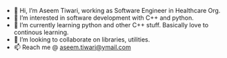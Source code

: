 - 👋 Hi, I’m Aseem Tiwari, working as Software Engineer in Healthcare Org. 
- 👀 I’m interested in software development with C++ and python.
- 🌱 I’m currently learning python and other C++ stuff. Basically love to continous learning.
- 💞️ I’m looking to collaborate on libraries, utilities.
- 📫 Reach me @ aseem.tiwari@ymail.com

<!---
Aseem90/Aseem90 is a ✨ special ✨ repository because its `README.md` (this file) appears on your GitHub profile.
You can click the Preview link to take a look at your changes.
--->
